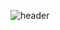 ![header](https://capsule-render.vercel.app/api?type=rounded&color=timeGradient&text=Welcome%20to%20Geun's%20GitHub%20👋&animation=twinkling&fontSize=40&fontAlignY=50&fontAlign=50&height=180)
